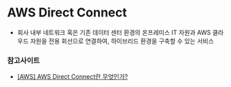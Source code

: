 # AWS Direct Connect
- 회사 내부 네트워크 혹은 기존 데이터 센터 환경의 온프레미스 IT 자원과 AWS 클라우드 자원을 전용 회선으로 연결하여, 하이브리드 환경을 구축할 수 있는 서비스



### 참고사이트
- [[AWS] AWS Direct Connect란 무엇인가?](https://cloud-allstudy.tistory.com/747)